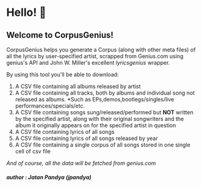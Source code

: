 # Hello! :wave:

## Welcome to CorpusGenius! 

CorpusGenius helps you generate a Corpus (along with other meta files) of all the lyrics by user-specified artist, scrapped from Genius.com using genius's API and John W. Miller's excellent *lyricsgenius* wrapper.

By using this tool you'll be able to download:

1) A CSV file containing all albums released by artist
2) A CSV file containing all tracks, both by albums and individual song not released as albums.
	*Such as EPs,demos,bootlegs/singles/live performances/specials/etc.
3) A CSV file containing songs sung/released/performed but **NOT** written by the specified artist, along with their original
songwriters and the album it originally appears on for the specified artist in question
4) A CSV file containing lyrics of all songs
5) A CSV file containing lyrics of all songs released by year
6) A CSV file containing a single corpus of all songs stored in one single cell of csv file

*And of course, all the data will be fetched from genius.com*	

##### author : Jatan Pandya (jpandya)